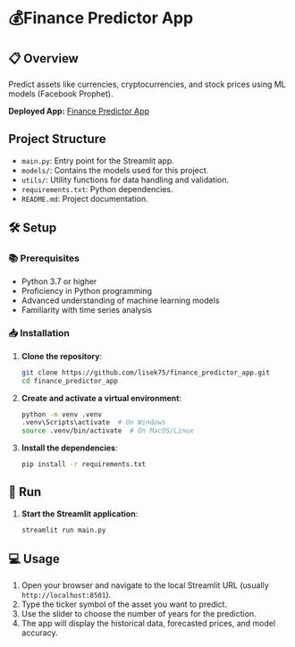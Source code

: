 # 💰Finance Predictor App

## 📋 Overview
Predict assets like currencies, cryptocurrencies, and stock prices using ML models (Facebook Prophet).

**Deployed App:** [Finance Predictor App](https://fi-predictor.streamlit.app/)

## Project Structure

- `main.py`: Entry point for the Streamlit app.
- `models/`: Contains the models used for this project.
- `utils/`: Utility functions for data handling and validation.
- `requirements.txt`: Python dependencies.
- `README.md`: Project documentation.

## 🛠️ Setup

### 📚 Prerequisites

- Python 3.7 or higher
- Proficiency in Python programming
- Advanced understanding of machine learning models
- Familiarity with time series analysis

### 📥 Installation 

1. **Clone the repository**:
    ```sh
    git clone https://github.com/lisek75/finance_predictor_app.git
    cd finance_predictor_app
    ```

2. **Create and activate a virtual environment**:
    ```sh
    python -m venv .venv
    .venv\Scripts\activate  # On Windows
    source .venv/bin/activate  # On MacOS/Linux
    ```

3. **Install the dependencies**:
    ```sh
    pip install -r requirements.txt
    ```

## 🚀 Run 

1. **Start the Streamlit application**:
    ```sh
    streamlit run main.py
    ```

## 💻 Usage

1. Open your browser and navigate to the local Streamlit URL (usually `http://localhost:8501`).
2. Type the ticker symbol of the asset you want to predict.
3. Use the slider to choose the number of years for the prediction.
4. The app will display the historical data, forecasted prices, and model accuracy.
